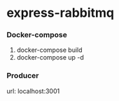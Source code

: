 # express-rabbitmq

<h3>Docker-compose</h3>

1. docker-compose build
2. docker-compose up -d

<h3>Producer</h3>
url: localhost:3001
